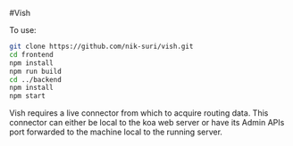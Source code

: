 #Vish

To use:

```sh
git clone https://github.com/nik-suri/vish.git
cd frontend
npm install
npm run build
cd ../backend
npm install
npm start
```

Vish requires a live connector from which to acquire routing data. This connector can either be local to the koa web server or have its Admin APIs port forwarded to the machine local to the running server.
